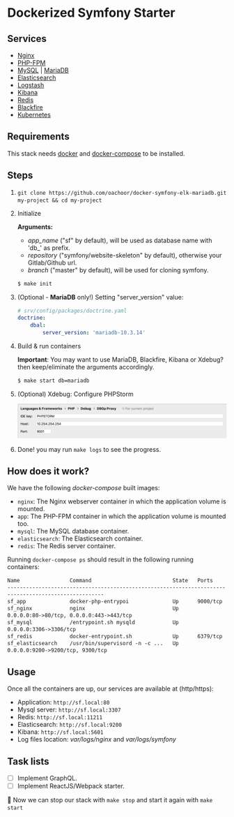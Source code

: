 # Dockerized Symfony Starter

## Services

* [Nginx](https://nginx.org/)
* [PHP-FPM](https://php-fpm.org/)
* [MySQL](https://www.mysql.com/) | [MariaDB](https://mariadb.org/)
* [Elasticsearch](https://www.elastic.co/products/elasticsearch)
* [Logstash](https://www.elastic.co/products/logstash)
* [Kibana](https://www.elastic.co/products/kibana)
* [Redis](https://redis.io/)
* [Blackfire](https://blackfire.io/)
* [Kubernetes](https://kubernetes.io/)

## Requirements

This stack needs [docker](https://www.docker.com/community-edition#/download) and [docker-compose](https://docs.docker.com/compose/install) to be installed.

## Steps
    
1. `git clone https://github.com/oachoor/docker-symfony-elk-mariadb.git my-project && cd my-project`
    
2. Initialize
    
    **Arguments:** 
     - *app_name* ("sf" by default), will be used as database name with 'db_' as prefix.
     - *repository* ("symfony/website-skeleton" by default), otherwise your Gitlab/Github url.
     - *branch* ("master" by default), will be used for cloning symfony.
    ```sh
    $ make init
    ```

3. (Optional - **MariaDB** only!) Setting "server_version" value:
    ```yaml
    # srv/config/packages/doctrine.yaml
    doctrine:
        dbal:
            server_version: 'mariadb-10.3.14'
    ```

5. Build & run containers

    **Important**: You may want to use MariaDB, Blackfire, Kibana or Xdebug? then keep/eliminate the arguments accordingly.
    ```bash
    $ make start db=mariadb
    ```
    
6. (Optional) Xdebug: Configure PHPStorm
    
    ![PHPStorm > Preferences > Languages & Frameworks > PHP > Debug > DBGp Proxy](docker/app/xdebug.png)
    
7. Done! you may run `make logs` to see the progress.

## How does it work?

We have the following *docker-compose* built images:

* `nginx`: The Nginx webserver container in which the application volume is mounted.
* `app`: The PHP-FPM container in which the application volume is mounted too.
* `mysql`: The MySQL database container.
* `elasticsearch`: The Elasticsearch container.
* `redis`: The Redis server container.

Running `docker-compose ps` should result in the following running containers:

```
Name                Command                          State   Ports
-----------------------------------------------------------------------------------------------------
sf_app              docker-php-entrypoi              Up      9000/tcp
sf_nginx            nginx                            Up      0.0.0.0:80->80/tcp, 0.0.0.0:443->443/tcp
sf_mysql            /entrypoint.sh mysqld            Up      0.0.0.0:3306->3306/tcp
sf_redis            docker-entrypoint.sh             Up      6379/tcp
sf_elasticsearch    /usr/bin/supervisord -n -c ...   Up      0.0.0.0:9200->9200/tcp, 9300/tcp
```

## Usage

Once all the containers are up, our services are available at (http/https):

* Application: `http://sf.local:80`
* Mysql server: `http://sf.local:3307`
* Redis: `http://sf.local:11211`
* Elasticsearch: `http://sf.local:9200`
* Kibana: `http://sf.local:5601`
* Log files location: *var/logs/nginx* and *var/logs/symfony*

## Task lists

- [ ] Implement GraphQL.
- [ ] Implement ReactJS/Webpack starter.

:tada: Now we can stop our stack with `make stop` and start it again with `make start`
